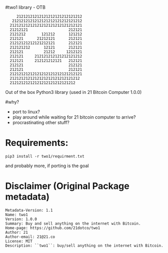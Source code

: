 #two1 library - OTB
````
     21212121212121212121212121212
   2121212121212121212121212121212
  21212121212121212121212121212121
  21212121                  212121
  2121212       121212      121212
  212121      21212121      212121
  21212121212121212121      212121
  212121212      12121      212121
  212121         21212     1212121
  212121     212121212121212121212
  212121     212121212121   212121
  212121                    212121
  212121                    212121
  21212121212121212121212121212121
  2121212121212121212121212121212 
  21212121212121212121212121212 
````
Out of the box Python3 library (used in 21 Bitcoin Computer 1.0.0)


#why?
* port to linux?
* play around while waiting for 21 bitcoin computer to arrive?
* procrastinating other stuff?


# Requirements:
```
pip3 install -r two1/requirment.txt
```
and probably more, if porting is the goal



# Disclaimer  (Original Package metadata)
````
Metadata-Version: 1.1
Name: two1
Version: 1.0.0
Summary: Buy and sell anything on the internet with Bitcoin.
Home-page: https://github.com/21dotco/two1
Author: 21
Author-email: 21@21.co
License: MIT
Description: ``two1``: buy/sell anything on the internet with Bitcoin.
````